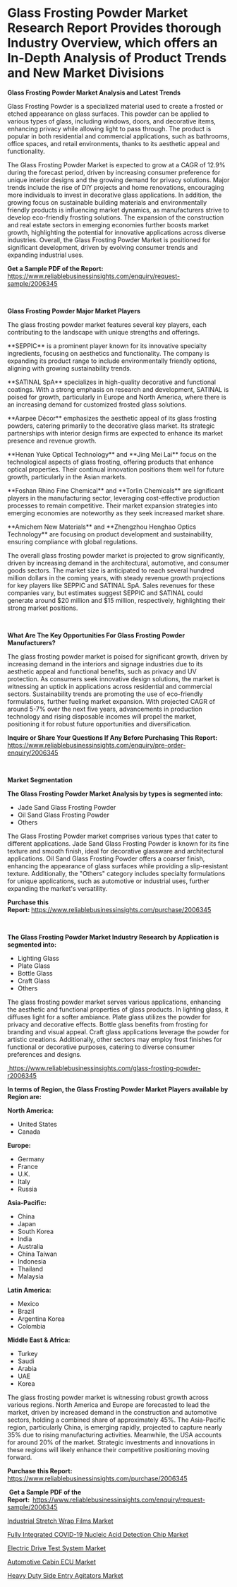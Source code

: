 <p><h1>Glass Frosting Powder Market Research Report Provides thorough Industry Overview, which offers an In-Depth Analysis of Product Trends and New Market Divisions</h1></p><p><strong>Glass Frosting Powder Market Analysis and Latest Trends</strong></p>
<p><p>Glass Frosting Powder is a specialized material used to create a frosted or etched appearance on glass surfaces. This powder can be applied to various types of glass, including windows, doors, and decorative items, enhancing privacy while allowing light to pass through. The product is popular in both residential and commercial applications, such as bathrooms, office spaces, and retail environments, thanks to its aesthetic appeal and functionality.</p><p>The Glass Frosting Powder Market is expected to grow at a CAGR of 12.9% during the forecast period, driven by increasing consumer preference for unique interior designs and the growing demand for privacy solutions. Major trends include the rise of DIY projects and home renovations, encouraging more individuals to invest in decorative glass applications. In addition, the growing focus on sustainable building materials and environmentally friendly products is influencing market dynamics, as manufacturers strive to develop eco-friendly frosting solutions. The expansion of the construction and real estate sectors in emerging economies further boosts market growth, highlighting the potential for innovative applications across diverse industries. Overall, the Glass Frosting Powder Market is positioned for significant development, driven by evolving consumer trends and expanding industrial uses.</p></p>
<p><strong>Get a Sample PDF of the Report:&nbsp;</strong> <a href="https://www.reliablebusinessinsights.com/enquiry/request-sample/2006345?utm_campaign=2104&utm_medium=2&utm_source=Github&utm_content=ia&utm_term=30012025&utm_id=glass-frosting-powder">https://www.reliablebusinessinsights.com/enquiry/request-sample/2006345</a></p>
<p>&nbsp;</p>
<p><strong>Glass Frosting Powder Major Market Players</strong></p>
<p><p>The glass frosting powder market features several key players, each contributing to the landscape with unique strengths and offerings. </p><p>**SEPPIC** is a prominent player known for its innovative specialty ingredients, focusing on aesthetics and functionality. The company is expanding its product range to include environmentally friendly options, aligning with growing sustainability trends. </p><p>**SATINAL SpA** specializes in high-quality decorative and functional coatings. With a strong emphasis on research and development, SATINAL is poised for growth, particularly in Europe and North America, where there is an increasing demand for customized frosted glass solutions.</p><p>**Aarpee Décor** emphasizes the aesthetic appeal of its glass frosting powders, catering primarily to the decorative glass market. Its strategic partnerships with interior design firms are expected to enhance its market presence and revenue growth.</p><p>**Henan Yuke Optical Technology** and **Jing Mei Lai** focus on the technological aspects of glass frosting, offering products that enhance optical properties. Their continual innovation positions them well for future growth, particularly in the Asian markets.</p><p>**Foshan Rhino Fine Chemical** and **Torlin Chemicals** are significant players in the manufacturing sector, leveraging cost-effective production processes to remain competitive. Their market expansion strategies into emerging economies are noteworthy as they seek increased market share.</p><p>**Amichem New Materials** and **Zhengzhou Henghao Optics Technology** are focusing on product development and sustainability, ensuring compliance with global regulations.</p><p>The overall glass frosting powder market is projected to grow significantly, driven by increasing demand in the architectural, automotive, and consumer goods sectors. The market size is anticipated to reach several hundred million dollars in the coming years, with steady revenue growth projections for key players like SEPPIC and SATINAL SpA. Sales revenues for these companies vary, but estimates suggest SEPPIC and SATINAL could generate around $20 million and $15 million, respectively, highlighting their strong market positions.</p></p>
<p>&nbsp;</p>
<p><strong>What Are The Key Opportunities For Glass Frosting Powder Manufacturers?</strong></p>
<p><p>The glass frosting powder market is poised for significant growth, driven by increasing demand in the interiors and signage industries due to its aesthetic appeal and functional benefits, such as privacy and UV protection. As consumers seek innovative design solutions, the market is witnessing an uptick in applications across residential and commercial sectors. Sustainability trends are promoting the use of eco-friendly formulations, further fueling market expansion. With projected CAGR of around 5-7% over the next five years, advancements in production technology and rising disposable incomes will propel the market, positioning it for robust future opportunities and diversification.</p></p>
<p><strong>Inquire or Share Your Questions If Any Before Purchasing This Report:</strong> <a href="https://www.reliablebusinessinsights.com/enquiry/pre-order-enquiry/2006345?utm_campaign=2104&utm_medium=2&utm_source=Github&utm_content=ia&utm_term=30012025&utm_id=glass-frosting-powder">https://www.reliablebusinessinsights.com/enquiry/pre-order-enquiry/2006345</a></p>
<p>&nbsp;</p>
<p><strong>Market Segmentation</strong></p>
<p><strong>The Glass Frosting Powder Market Analysis by types is segmented into:</strong></p>
<p><ul><li>Jade Sand Glass Frosting Powder</li><li>Oil Sand Glass Frosting Powder</li><li>Others</li></ul></p>
<p><p>The Glass Frosting Powder market comprises various types that cater to different applications. Jade Sand Glass Frosting Powder is known for its fine texture and smooth finish, ideal for decorative glassware and architectural applications. Oil Sand Glass Frosting Powder offers a coarser finish, enhancing the appearance of glass surfaces while providing a slip-resistant texture. Additionally, the "Others" category includes specialty formulations for unique applications, such as automotive or industrial uses, further expanding the market's versatility.</p></p>
<p><strong>Purchase this Report:&nbsp;</strong><a href="https://www.reliablebusinessinsights.com/purchase/2006345?utm_campaign=2104&utm_medium=2&utm_source=Github&utm_content=ia&utm_term=30012025&utm_id=glass-frosting-powder">https://www.reliablebusinessinsights.com/purchase/2006345</a></p>
<p>&nbsp;</p>
<p><strong>The Glass Frosting Powder Market Industry Research by Application is segmented into:</strong></p>
<p><ul><li>Lighting Glass</li><li>Plate Glass</li><li>Bottle Glass</li><li>Craft Glass</li><li>Others</li></ul></p>
<p><p>The glass frosting powder market serves various applications, enhancing the aesthetic and functional properties of glass products. In lighting glass, it diffuses light for a softer ambiance. Plate glass utilizes the powder for privacy and decorative effects. Bottle glass benefits from frosting for branding and visual appeal. Craft glass applications leverage the powder for artistic creations. Additionally, other sectors may employ frost finishes for functional or decorative purposes, catering to diverse consumer preferences and designs.</p></p>
<p><a href="https://www.reliablebusinessinsights.com/glass-frosting-powder-r2006345?utm_campaign=2104&utm_medium=2&utm_source=Github&utm_content=ia&utm_term=30012025&utm_id=glass-frosting-powder">&nbsp;https://www.reliablebusinessinsights.com/glass-frosting-powder-r2006345</a></p>
<p><strong>In terms of Region, the Glass Frosting Powder Market Players available by Region are:</strong></p>
<p>
    <p> <strong> North America: </strong>
        <ul>
            <li>United States</li>
            <li>Canada</li>
        </ul>
        </p> 
    <p> <strong> Europe: </strong>
        <ul>
            <li>Germany</li>
            <li>France</li>
            <li>U.K.</li>
            <li>Italy</li>
            <li>Russia</li>
        </ul>
        </p> 
    <p> <strong> Asia-Pacific: </strong>
        <ul>
            <li>China</li>
            <li>Japan</li>
            <li>South Korea</li>
            <li>India</li>
            <li>Australia</li>
            <li>China Taiwan</li>
            <li>Indonesia</li>
            <li>Thailand</li>
            <li>Malaysia</li>
        </ul>
        </p> 
    <p> <strong> Latin America: </strong>
        <ul>
            <li>Mexico</li>
            <li>Brazil</li>
            <li>Argentina Korea</li>
            <li>Colombia</li>
        </ul>
        </p> 
    <p> <strong> Middle East & Africa: </strong>
        <ul>
            <li>Turkey</li>
            <li>Saudi</li>
            <li>Arabia</li>
            <li>UAE</li>
            <li>Korea</li>
        </ul>
    </p>
    </p>
<p><p>The glass frosting powder market is witnessing robust growth across various regions. North America and Europe are forecasted to lead the market, driven by increased demand in the construction and automotive sectors, holding a combined share of approximately 45%. The Asia-Pacific region, particularly China, is emerging rapidly, projected to capture nearly 35% due to rising manufacturing activities. Meanwhile, the USA accounts for around 20% of the market. Strategic investments and innovations in these regions will likely enhance their competitive positioning moving forward.</p></p>
<p><strong>Purchase this Report: </strong><a href="https://www.reliablebusinessinsights.com/purchase/2006345?utm_campaign=2104&utm_medium=2&utm_source=Github&utm_content=ia&utm_term=30012025&utm_id=glass-frosting-powder">https://www.reliablebusinessinsights.com/purchase/2006345</a></p>
<p>&nbsp;<strong>Get a Sample PDF of the Report:&nbsp;&nbsp;</strong><a href="https://www.reliablebusinessinsights.com/enquiry/request-sample/2006345?utm_campaign=2104&utm_medium=2&utm_source=Github&utm_content=ia&utm_term=30012025&utm_id=glass-frosting-powder">https://www.reliablebusinessinsights.com/enquiry/request-sample/2006345</a></p>
<p><strong></strong></p>
<p><p><a href="https://www.linkedin.com/pulse/detailed-market-research-industrial-stretch-wrap-films-analysis-jobsc?utm_campaign=2104&utm_medium=2&utm_source=Github&utm_content=ia&utm_term=30012025&utm_id=glass-frosting-powder">Industrial Stretch Wrap Films Market</a></p><p><a href="https://www.linkedin.com/pulse/fully-integrated-covid-19-nucleic-acid-detection-chip-market-yfbgc?utm_campaign=2104&utm_medium=2&utm_source=Github&utm_content=ia&utm_term=30012025&utm_id=glass-frosting-powder">Fully Integrated COVID-19 Nucleic Acid Detection Chip Market</a></p><p><a href="https://www.linkedin.com/pulse/investor-insights-electric-drive-test-system-market-projected-eeunf?utm_campaign=2104&utm_medium=2&utm_source=Github&utm_content=ia&utm_term=30012025&utm_id=glass-frosting-powder">Electric Drive Test System Market</a></p><p><a href="https://www.linkedin.com/pulse/significant-growth-expected-automotive-cabin-ecu-market-8nrec?utm_campaign=2104&utm_medium=2&utm_source=Github&utm_content=ia&utm_term=30012025&utm_id=glass-frosting-powder">Automotive Cabin ECU Market</a></p><p><a href="https://www.linkedin.com/pulse/key-trends-opportunities-heavy-duty-side-entry-agitators-rk0xf?utm_campaign=2104&utm_medium=2&utm_source=Github&utm_content=ia&utm_term=30012025&utm_id=glass-frosting-powder">Heavy Duty Side Entry Agitators Market</a></p></p>
